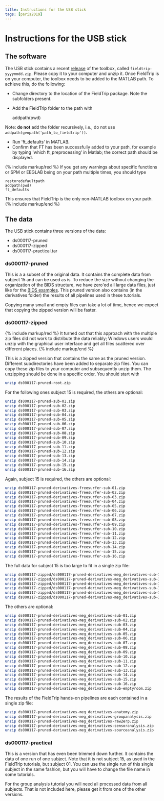 ```yaml
---
title: Instructions for the USB stick
tags: [paris2019]
---
```


# Instructions for the USB stick

## The software

The USB stick contains a recent [release](https://github.com/fieldtrip/fieldtrip/releases) of the toolbox, called `fieldtrip-yyyymmdd.zip`. Please copy it to your computer and unzip it. Once FieldTrip is on your computer, the toolbox needs to be added to the MATLAB path. To achieve this, do the following:

- Change directory to the location of the FieldTrip package. Note the subfolders present.
- Add the FieldTrip folder to the path with

  addpath(pwd)

Note: **do not** add the folder recursively, i.e., do not use `addpath(genpath('path_to_fieldtrip'))`.

- Run 'ft_defaults' in MATLAB.
- Confirm that FT has been successfully added to your path, for example by typing 'which ft_preprocessing' in Matlab; the correct path should be displayed.

{% include markup/red %}
If you get any warnings about specific functions or SPM or EEGLAB being on your path multiple times, you should type

    restoredefaultpath
    addpath(pwd)
    ft_defaults

This ensures that FieldTrip is the only non-MATLAB toolbox on your path.
{% include markup/end %}

## The data

The USB stick contains three versions of the data:

- ds000117-pruned
- ds000117-zipped
- ds000117-practical.tar

### ds000117-pruned

This is a a subset of the original data. It contains the complete data from subject 15 and can be used as is. To reduce the size without changing the organization of the BIDS structure, we have zero'ed all large data files, just like for the [BIDS examples](https://github.com/bids-standard/bids-examples). This pruned version also contains (in the derivatives folder) the results of all pipelines used in these tutorials.

Copying many small and empty files can take a lot of time, hence we expect that copying the zipped version will be faster.

### ds000117-zipped

{% include markup/red %}
It turned out that this approach with the multiple zip files did not work to distribute the data reliably; Windows users would unzip with the graphical user interface and get all files scattered over different places.
{% include markup/end %}

This is a zipped version that contains the same as the pruned version. Different subdirectories have been added to separate zip files. You can copy these zip files to your computer and subsequently unzip them. The unzipping should be done in a specific order. You should start with

```bash
unzip ds000117-pruned-root.zip
```

For the following ones subject 15 is required, the others are optional:

```bash
unzip ds000117-pruned-sub-01.zip
unzip ds000117-pruned-sub-02.zip
unzip ds000117-pruned-sub-03.zip
unzip ds000117-pruned-sub-04.zip
unzip ds000117-pruned-sub-05.zip
unzip ds000117-pruned-sub-06.zip
unzip ds000117-pruned-sub-07.zip
unzip ds000117-pruned-sub-08.zip
unzip ds000117-pruned-sub-09.zip
unzip ds000117-pruned-sub-10.zip
unzip ds000117-pruned-sub-11.zip
unzip ds000117-pruned-sub-12.zip
unzip ds000117-pruned-sub-13.zip
unzip ds000117-pruned-sub-14.zip
unzip ds000117-pruned-sub-15.zip
unzip ds000117-pruned-sub-16.zip
```

Again, subject 15 is required, the others are optional:

```bash
unzip ds000117-pruned-derivatives-freesurfer-sub-01.zip
unzip ds000117-pruned-derivatives-freesurfer-sub-02.zip
unzip ds000117-pruned-derivatives-freesurfer-sub-03.zip
unzip ds000117-pruned-derivatives-freesurfer-sub-04.zip
unzip ds000117-pruned-derivatives-freesurfer-sub-05.zip
unzip ds000117-pruned-derivatives-freesurfer-sub-06.zip
unzip ds000117-pruned-derivatives-freesurfer-sub-07.zip
unzip ds000117-pruned-derivatives-freesurfer-sub-08.zip
unzip ds000117-pruned-derivatives-freesurfer-sub-09.zip
unzip ds000117-pruned-derivatives-freesurfer-sub-10.zip
unzip ds000117-pruned-derivatives-freesurfer-sub-11.zip
unzip ds000117-pruned-derivatives-freesurfer-sub-12.zip
unzip ds000117-pruned-derivatives-freesurfer-sub-13.zip
unzip ds000117-pruned-derivatives-freesurfer-sub-14.zip
unzip ds000117-pruned-derivatives-freesurfer-sub-15.zip
unzip ds000117-pruned-derivatives-freesurfer-sub-16.zip
```

The full data for subject 15 is too large to fit in a single zip file:

```bash
unzip ds000117-zipped/ds000117-pruned-derivatives-meg_derivatives-sub-15-run-01.zip
unzip ds000117-zipped/ds000117-pruned-derivatives-meg_derivatives-sub-15-run-02.zip
unzip ds000117-zipped/ds000117-pruned-derivatives-meg_derivatives-sub-15-run-03.zip
unzip ds000117-zipped/ds000117-pruned-derivatives-meg_derivatives-sub-15-run-04.zip
unzip ds000117-zipped/ds000117-pruned-derivatives-meg_derivatives-sub-15-run-05.zip
unzip ds000117-zipped/ds000117-pruned-derivatives-meg_derivatives-sub-15-run-06.zip
```


The others are optional:

```bash
unzip ds000117-pruned-derivatives-meg_derivatives-sub-01.zip
unzip ds000117-pruned-derivatives-meg_derivatives-sub-02.zip
unzip ds000117-pruned-derivatives-meg_derivatives-sub-03.zip
unzip ds000117-pruned-derivatives-meg_derivatives-sub-04.zip
unzip ds000117-pruned-derivatives-meg_derivatives-sub-05.zip
unzip ds000117-pruned-derivatives-meg_derivatives-sub-06.zip
unzip ds000117-pruned-derivatives-meg_derivatives-sub-07.zip
unzip ds000117-pruned-derivatives-meg_derivatives-sub-08.zip
unzip ds000117-pruned-derivatives-meg_derivatives-sub-09.zip
unzip ds000117-pruned-derivatives-meg_derivatives-sub-10.zip
unzip ds000117-pruned-derivatives-meg_derivatives-sub-11.zip
unzip ds000117-pruned-derivatives-meg_derivatives-sub-12.zip
unzip ds000117-pruned-derivatives-meg_derivatives-sub-13.zip
unzip ds000117-pruned-derivatives-meg_derivatives-sub-14.zip
unzip ds000117-pruned-derivatives-meg_derivatives-sub-15.zip
unzip ds000117-pruned-derivatives-meg_derivatives-sub-16.zip
unzip ds000117-pruned-derivatives-meg_derivatives-sub-emptyroom.zip
```

The results of the FieldTrip hands-on pipelines are each contained in
a single zip file:

```bash
unzip ds000117-pruned-derivatives-meg_derivatives-anatomy.zip
unzip ds000117-pruned-derivatives-meg_derivatives-groupanalysis.zip
unzip ds000117-pruned-derivatives-meg_derivatives-raw2erp.zip
unzip ds000117-pruned-derivatives-meg_derivatives-sensoranalysis.zip
unzip ds000117-pruned-derivatives-meg_derivatives-sourceanalysis.zip
```

### ds000117-practical

This is a version that has even been trimmed down further. It contains the data of one run of one subject. Note that it is not subject 15, as used in the FieldTrip tutorials, but subject 01. You can use the single run of this single subject in the same fashion, but you will have to change the file name in some tutorials.

For the group analysis tutorial you will need all processed data from all subjects. That is not included here, please get it from one of the other versions.
